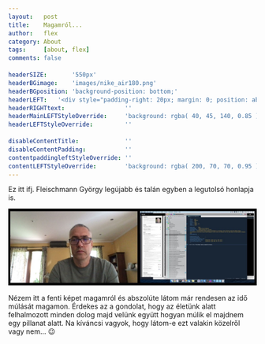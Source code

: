 ```yaml
---
layout:   post
title:    Magamról...
author:   flex
category: About
tags:     [about, flex]
comments: false

headerSIZE:       '550px'
headerBGimage:    'images/nike_air180.png'
headerBGposition: 'background-position: bottom;'
headerLEFT:   '<div style="padding-right: 20px; margin: 0; position: absolute; top: 50%; -ms-transform: translateY(-50%); transform: translateY(-50%);">Fleischmann György vagyok.<p>Ezeken az oldalakon rólam találhatsz majd meg néhány dolgot.</p><p>Mohácson születtem és egy kisebb (>20év) budapesti kitérő után most újra Mohácson élek és még mindig informatikusként dolgozom.</p></div>'
headerRIGHTtext:  				 ''
headerMainLEFTStyleOverride:     'background: rgba( 40, 45, 140, 0.85 ); position: relative;'
headerLEFTStyleOverride:         ''

disableContentTitle:             ''
disableContentPadding:           ''
contentpaddingleftStyleOverride: ''
contentLEFTStyleOverride:        'background: rgba( 200, 70, 70, 0.95 )'
---
```


Ez itt ifj. Fleischmann György legújabb és talán egyben a legutolsó honlapja is.

<img class="shadow" src="images/me_20220526_000001_final.jpg">

Nézem itt a fenti képet magamról és abszolúte látom már rendesen az idő múlását magamon. Érdekes az a gondolat, hogy az életünk alatt felhalmozott minden dolog majd velünk együtt hogyan múlik el majdnem egy pillanat alatt. Na kíváncsi vagyok, hogy látom-e ezt valakin közelről vagy nem... 😉